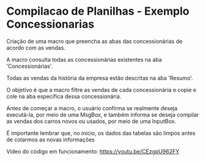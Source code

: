 # Compilacao de Planilhas - Exemplo Concessionarias

Criação de uma macro que preencha as abas das concessionárias de acordo com as vendas.

A macro consulta todas as concessionárias existentes na aba 'Concessionárias'. 

Todas as vendas da história da empresa estão descritas na aba 'Resumo'. 

O objetivo é que a macro filtre as vendas de cada concessionária e copie e cole na aba específica dessa concessionária.

Antes de começar a macro, o usuário confirma se realmente deseja executá-la, por meio de uma MsgBox, e também informa se deseja compilar as vendas dos carros novos ou usados, por meio de uma InputBox. 

É importante lembrar que, no início, os dados das tabelas são limpos antes de colarmos as novas informações

Vídeo do código em funcionamento: https://youtu.be/CEzgpU962FY
